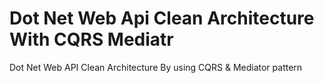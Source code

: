 # Dot Net Web Api Clean Architecture With CQRS Mediatr
Dot Net Web API Clean Architecture By using CQRS &amp; Mediator pattern 
